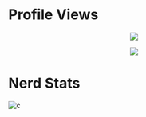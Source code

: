 # Profile Views
<div id="top"></div>
<p align="center">
  <img src = "https://gpvc.arturio.dev/8nz"/>
</p>

<p align="center">
  <a href="https://github.com/8nz">
    <img src="https://discord.c99.nl/widget/theme-3/896776566573522944.png"/>
     </a>
  </p>
  
# Nerd Stats
![c](https://github-readme-stats.vercel.app/api/top-langs/?username=8nz&layout=compact&theme=dark)
